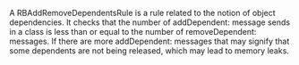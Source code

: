 A RBAddRemoveDependentsRule is a rule related to the notion of object dependencies. It checks that the number of addDependent: message sends in a class is less than or equal to the number of removeDependent: messages. If there are more addDependent: messages that may signify that some dependents are not being released, which may lead to memory leaks.